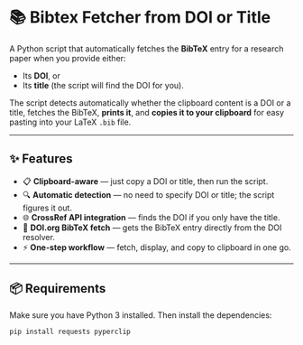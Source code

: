 # 📚 Bibtex Fetcher from DOI or Title

A Python script that automatically fetches the **BibTeX** entry for a research paper when you provide either:
- Its **DOI**, or
- Its **title** (the script will find the DOI for you).

The script detects automatically whether the clipboard content is a DOI or a title, fetches the BibTeX, **prints it**, and **copies it to your clipboard** for easy pasting into your LaTeX `.bib` file.

---

## ✨ Features
- 📋 **Clipboard-aware** — just copy a DOI or title, then run the script.
- 🔍 **Automatic detection** — no need to specify DOI or title; the script figures it out.
- 🌐 **CrossRef API integration** — finds the DOI if you only have the title.
- 📄 **DOI.org BibTeX fetch** — gets the BibTeX entry directly from the DOI resolver.
- ⚡ **One-step workflow** — fetch, display, and copy to clipboard in one go.

---

## 📦 Requirements

Make sure you have Python 3 installed. Then install the dependencies:

```bash
pip install requests pyperclip
